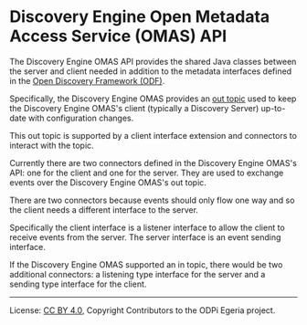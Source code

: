 <!-- SPDX-License-Identifier: CC-BY-4.0 -->
<!-- Copyright Contributors to the ODPi Egeria project. -->

# Discovery Engine Open Metadata Access Service (OMAS) API

The Discovery Engine OMAS API provides the shared Java classes between the
server and client needed in addition to the
metadata interfaces defined in the
[Open Discovery Framework (ODF)](../../../frameworks/open-discovery-framework).

Specifically, the Discovery Engine OMAS 
provides
an [out topic](../../docs/concepts/client-server/out-topic.md)
used to keep the Discovery Engine OMAS's client (typically a Discovery Server)
up-to-date with configuration changes.

This out topic is supported by a client interface extension and
connectors to interact with the topic.

Currently there are two connectors defined in the
Discovery Engine OMAS's API: one for the client
and one for the server.  They are used to exchange events
over the Discovery Engine OMAS's out topic.

There are two connectors because events should only flow one way
and so the client needs a different interface to the server.

Specifically the client interface is a listener interface
to allow the client to receive events from the server.
The server interface is an event sending interface.

If the Discovery Engine OMAS supported an in topic,
there would be two additional connectors: a listening type
interface for the server and a sending type
interface for the client.

----
License: [CC BY 4.0](https://creativecommons.org/licenses/by/4.0/),
Copyright Contributors to the ODPi Egeria project.
